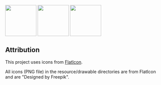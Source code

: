 <p float="left">
  <img src="https://github.com/acrrafe/BookWander/assets/116049517/d0a9dbe4-e76a-48f1-b2b8-bf61ce16ea6e" width="100", height="100" />
  <img src="https://github.com/acrrafe/BookWander/assets/116049517/31b722f0-2e94-4b0b-a12d-9eafdbf5ef47" width="100", height="100" /> 
  <img src="https://github.com/acrrafe/BookWander/assets/116049517/6d4b76ee-f7ab-419e-94ee-49ac9f694d96" width="100", height="100" />
</p>





## Attribution

This project uses icons from [FlatIcon](https://www.flaticon.com/).

All icons (PNG file) in the resource/drawable directories are from FlatIcon and are "Designed by Freepik".
